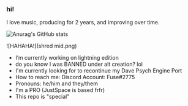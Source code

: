 ### hi!

I love music, producing for 2 years, and improving over time.

![Anurag's GitHub stats](https://github-readme-stats.vercel.app/api?username=FuseIsHere813&show_icons=true&theme=radical)

![HAHAHA!](shred mid.png)

- I’m currently working on lightning edition
- do you know I was BANNED under alt creation? lol
- I'm currently looking for to recontinue my Dave Psych Engine Port
- How to reach me: Discord Account: Fuse#2775
- Pronouns: he/him and they/them
- I'm a PRO (JustSpace is based frfr)
- This repo is "special"
